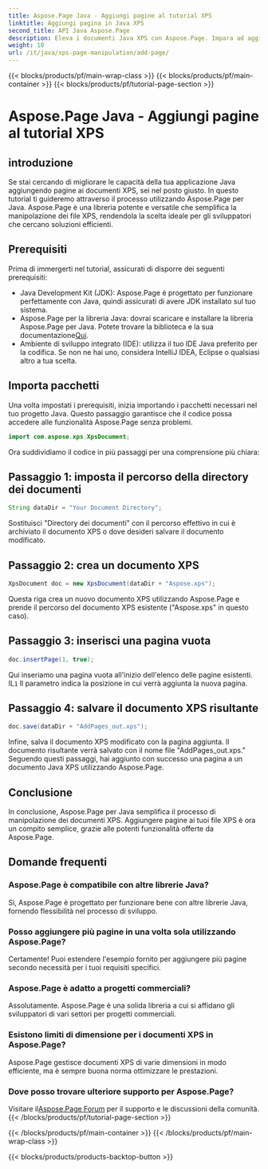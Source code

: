 ```yaml
---
title: Aspose.Page Java - Aggiungi pagine al tutorial XPS
linktitle: Aggiungi pagina in Java XPS
second_title: API Java Aspose.Page
description: Eleva i documenti Java XPS con Aspose.Page. Impara ad aggiungere facilmente pagine per funzionalità avanzate dell'applicazione. Immergiti subito nel tutorial!
weight: 10
url: /it/java/xps-page-manipulation/add-page/
---
```


{{< blocks/products/pf/main-wrap-class >}}
{{< blocks/products/pf/main-container >}}
{{< blocks/products/pf/tutorial-page-section >}}

# Aspose.Page Java - Aggiungi pagine al tutorial XPS

## introduzione
Se stai cercando di migliorare le capacità della tua applicazione Java aggiungendo pagine ai documenti XPS, sei nel posto giusto. In questo tutorial ti guideremo attraverso il processo utilizzando Aspose.Page per Java. Aspose.Page è una libreria potente e versatile che semplifica la manipolazione dei file XPS, rendendola la scelta ideale per gli sviluppatori che cercano soluzioni efficienti.
## Prerequisiti
Prima di immergerti nel tutorial, assicurati di disporre dei seguenti prerequisiti:
- Java Development Kit (JDK): Aspose.Page è progettato per funzionare perfettamente con Java, quindi assicurati di avere JDK installato sul tuo sistema.
- Aspose.Page per la libreria Java: dovrai scaricare e installare la libreria Aspose.Page per Java. Potete trovare la biblioteca e la sua documentazione[Qui](https://reference.aspose.com/page/java/).
- Ambiente di sviluppo integrato (IDE): utilizza il tuo IDE Java preferito per la codifica. Se non ne hai uno, considera IntelliJ IDEA, Eclipse o qualsiasi altro a tua scelta.
## Importa pacchetti
Una volta impostati i prerequisiti, inizia importando i pacchetti necessari nel tuo progetto Java. Questo passaggio garantisce che il codice possa accedere alle funzionalità Aspose.Page senza problemi.
```java
import com.aspose.xps.XpsDocument;
```
Ora suddividiamo il codice in più passaggi per una comprensione più chiara:
## Passaggio 1: imposta il percorso della directory dei documenti
```java
String dataDir = "Your Document Directory";
```
Sostituisci "Directory dei documenti" con il percorso effettivo in cui è archiviato il documento XPS o dove desideri salvare il documento modificato.
## Passaggio 2: crea un documento XPS
```java
XpsDocument doc = new XpsDocument(dataDir + "Aspose.xps");
```
Questa riga crea un nuovo documento XPS utilizzando Aspose.Page e prende il percorso del documento XPS esistente ("Aspose.xps" in questo caso).
## Passaggio 3: inserisci una pagina vuota
```java
doc.insertPage(1, true);
```
Qui inseriamo una pagina vuota all'inizio dell'elenco delle pagine esistenti. IL`1` Il parametro indica la posizione in cui verrà aggiunta la nuova pagina.
## Passaggio 4: salvare il documento XPS risultante
```java
doc.save(dataDir + "AddPages_out.xps");
```
Infine, salva il documento XPS modificato con la pagina aggiunta. Il documento risultante verrà salvato con il nome file "AddPages_out.xps."
Seguendo questi passaggi, hai aggiunto con successo una pagina a un documento Java XPS utilizzando Aspose.Page.
## Conclusione
In conclusione, Aspose.Page per Java semplifica il processo di manipolazione dei documenti XPS. Aggiungere pagine ai tuoi file XPS è ora un compito semplice, grazie alle potenti funzionalità offerte da Aspose.Page.
## Domande frequenti
### Aspose.Page è compatibile con altre librerie Java?
Sì, Aspose.Page è progettato per funzionare bene con altre librerie Java, fornendo flessibilità nel processo di sviluppo.
### Posso aggiungere più pagine in una volta sola utilizzando Aspose.Page?
Certamente! Puoi estendere l'esempio fornito per aggiungere più pagine secondo necessità per i tuoi requisiti specifici.
### Aspose.Page è adatto a progetti commerciali?
Assolutamente. Aspose.Page è una solida libreria a cui si affidano gli sviluppatori di vari settori per progetti commerciali.
### Esistono limiti di dimensione per i documenti XPS in Aspose.Page?
Aspose.Page gestisce documenti XPS di varie dimensioni in modo efficiente, ma è sempre buona norma ottimizzare le prestazioni.
### Dove posso trovare ulteriore supporto per Aspose.Page?
 Visitare il[Aspose.Page Forum](https://forum.aspose.com/c/page/39) per il supporto e le discussioni della comunità.
{{< /blocks/products/pf/tutorial-page-section >}}

{{< /blocks/products/pf/main-container >}}
{{< /blocks/products/pf/main-wrap-class >}}

{{< blocks/products/products-backtop-button >}}
